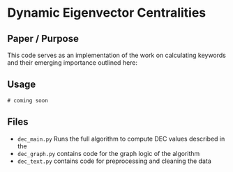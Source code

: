 # Dynamic Eigenvector Centralities
## Paper / Purpose
This code serves as an implementation of the work on calculating keywords and their emerging importance outlined here:

## Usage
```
# coming soon
```

## Files
* `dec_main.py` Runs the full algorithm to compute DEC values described in the 
* `dec_graph.py` contains code for the graph logic of the algorithm
* `dec_text.py` contains code for preprocessing and cleaning the data
